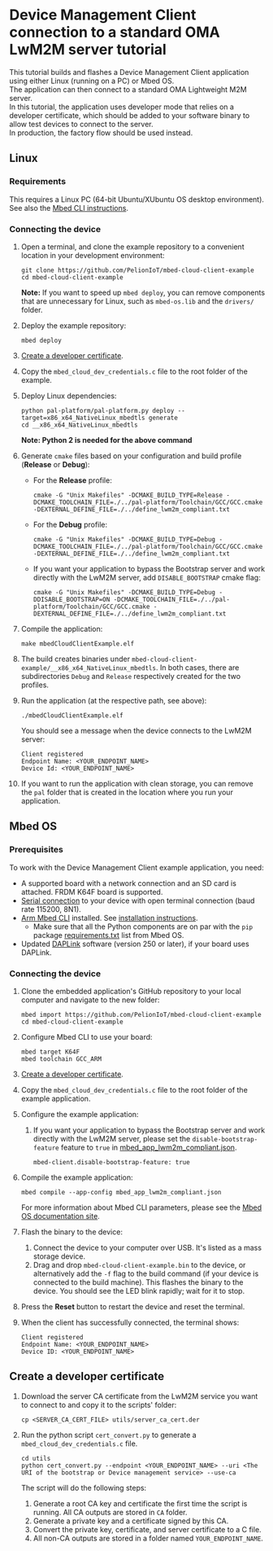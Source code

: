 # Device Management Client connection to a standard OMA LwM2M server tutorial  

This tutorial builds and flashes a Device Management Client application using either Linux (running on a PC) or Mbed OS.   
The application can then connect to a standard OMA Lightweight M2M server.  
In this tutorial, the application uses developer mode that relies on a developer certificate, which should be added to your software binary to allow test devices to connect to the server.  
In production, the factory flow should be used instead.

## Linux

### Requirements

This requires a Linux PC (64-bit Ubuntu/XUbuntu OS desktop environment).
See also the [Mbed CLI instructions](https://os.mbed.com/docs/mbed-os/latest/tools/developing-mbed-cli.html).

### Connecting the device

1. Open a terminal, and clone the example repository to a convenient location in your development environment:

   ```
   git clone https://github.com/PelionIoT/mbed-cloud-client-example
   cd mbed-cloud-client-example
   ```
   
   <span class="notes">**Note:** If you want to speed up `mbed deploy`, you can remove components that are unnecessary for Linux, such as `mbed-os.lib` and the `drivers/` folder.</span>

2. Deploy the example repository:

   ```
   mbed deploy
   ```

3. [Create a developer certificate](#create-a-developer-certificate).

4. Copy the `mbed_cloud_dev_credentials.c` file to the root folder of the example.

5. Deploy Linux dependencies:

   ```
   python pal-platform/pal-platform.py deploy --target=x86_x64_NativeLinux_mbedtls generate
   cd __x86_x64_NativeLinux_mbedtls
   ```
   **Note: Python 2 is needed for the above command**

6. Generate `cmake` files based on your configuration and build profile (**Release** or **Debug**):

   - For the **Release** profile:
     ```
     cmake -G "Unix Makefiles" -DCMAKE_BUILD_TYPE=Release -DCMAKE_TOOLCHAIN_FILE=./../pal-platform/Toolchain/GCC/GCC.cmake -DEXTERNAL_DEFINE_FILE=./../define_lwm2m_compliant.txt
     ```
   
   - For the **Debug** profile:   
     ```
     cmake -G "Unix Makefiles" -DCMAKE_BUILD_TYPE=Debug -DCMAKE_TOOLCHAIN_FILE=./../pal-platform/Toolchain/GCC/GCC.cmake -DEXTERNAL_DEFINE_FILE=./../define_lwm2m_compliant.txt
     ```

   - If you want your application to bypass the Bootstrap server and work directly with the LwM2M server, add `DISABLE_BOOTSTRAP` cmake flag:
     ```
     cmake -G "Unix Makefiles" -DCMAKE_BUILD_TYPE=Debug -DDISABLE_BOOTSTRAP=ON -DCMAKE_TOOLCHAIN_FILE=./../pal-platform/Toolchain/GCC/GCC.cmake -DEXTERNAL_DEFINE_FILE=./../define_lwm2m_compliant.txt
     ```

7. Compile the application:

   ```
   make mbedCloudClientExample.elf
   ```
   
8. The build creates binaries under `mbed-cloud-client-example/__x86_x64_NativeLinux_mbedtls`. In both cases, there are subdirectories `Debug` and `Release` respectively created for the two profiles.

9. Run the application (at the respective path, see above):

   ```
   ./mbedCloudClientExample.elf
   ```

   You should see a message when the device connects to the LwM2M server:

   ```
   Client registered
   Endpoint Name: <YOUR_ENDPOINT_NAME>
   Device Id: <YOUR_ENDPOINT_NAME>
   ```

10. If you want to run the application with clean storage, you can remove the `pal` folder that is created in the location where you run your application. 


## Mbed OS

### Prerequisites

To work with the Device Management Client example application, you need:

* A supported board with a network connection and an SD card is attached. FRDM K64F board is supported.
* [Serial connection](https://os.mbed.com/docs/latest/tutorials/serial-comm.html) to your device with open terminal connection (baud rate 115200, 8N1).
* [Arm Mbed CLI](https://os.mbed.com/docs/mbed-os/latest/tools/index.html) installed. See [installation instructions](https://os.mbed.com/docs/latest/tools/installation-and-setup.html).
  * Make sure that all the Python components are on par with the `pip` package [requirements.txt](https://github.com/PelionIoT/mbed-os/blob/master/requirements.txt) list from Mbed OS.
* Updated [DAPLink](https://github.com/ARMmbed/DAPLink/releases) software (version 250 or later), if your board uses DAPLink.

### Connecting the device

1. Clone the embedded application's GitHub repository to your local computer and navigate to the new folder:

    ```
    mbed import https://github.com/PelionIoT/mbed-cloud-client-example
    cd mbed-cloud-client-example
    ```

2. Configure Mbed CLI to use your board:

    ```
    mbed target K64F
    mbed toolchain GCC_ARM
    ```

3. [Create a developer certificate](#create-a-developer-certificate).

4. Copy the `mbed_cloud_dev_credentials.c` file to the root folder of the example application.

5. Configure the example application:

   1. If you want your application to bypass the Bootstrap server and work directly with the LwM2M server,
      please set the `disable-bootstrap-feature` feature to `true` in [mbed_app_lwm2m_compliant.json](https://github.com/PelionIoT/mbed-cloud-client-example/blob/master/mbed_app_lwm2m_compliant.json#L21).      
   
      ```
      mbed-client.disable-bootstrap-feature: true
      ```      
            
7. Compile the example application:

   ```
   mbed compile --app-config mbed_app_lwm2m_compliant.json
   ```
   For more information about Mbed CLI parameters, please see the [Mbed OS documentation site](https://os.mbed.com/docs/mbed-os/latest/build-tools/mbed-cli-1.html).

8. Flash the binary to the device:
   1. Connect the device to your computer over USB. It's listed as a mass storage device.   
   2. Drag and drop `mbed-cloud-client-example.bin` to the device, or alternatively add the `-f` flag to the build command (if your device is connected to the build machine). This flashes the binary to the device. You should see the LED blink rapidly; wait for it to stop.

9. Press the **Reset** button to restart the device and reset the terminal.

10. When the client has successfully connected, the terminal shows:

    ```
    Client registered
    Endpoint Name: <YOUR_ENDPOINT_NAME>
    Device ID: <YOUR_ENDPOINT_NAME>
    ```

## Create a developer certificate

1. Download the server CA certificate from the LwM2M service you want to connect to and copy it to the scripts' folder:

   ```
   cp <SERVER_CA_CERT_FILE> utils/server_ca_cert.der
   ```

2. Run the python script `cert_convert.py` to generate a `mbed_cloud_dev_credentials.c` file.

   ```
   cd utils
   python cert_convert.py --endpoint <YOUR_ENDPOINT_NAME> --uri <The URI of the bootstrap or Device management service> --use-ca
   ```

   The script will do the following steps:
   1. Generate a root CA key and certificate the first time the script is running. All CA outputs are stored in `CA` folder.
   1. Generate a private key and a certificate signed by this CA.
   1. Convert the private key, certificate, and server certificate to a C file.
   1. All non-CA outputs are stored in a folder named `YOUR_ENDPOINT_NAME`.
